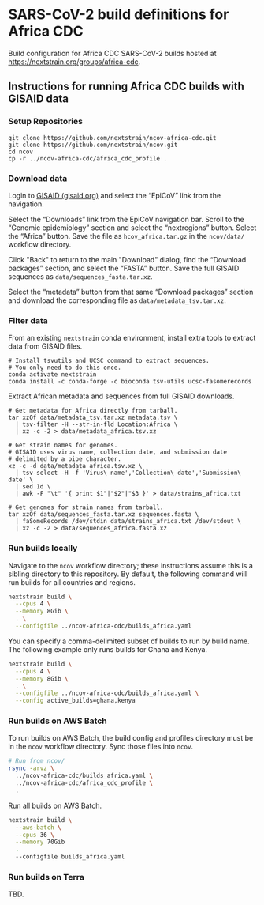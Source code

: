 # SARS-CoV-2 build definitions for Africa CDC

Build configuration for Africa CDC SARS-CoV-2 builds hosted at https://nextstrain.org/groups/africa-cdc.

## Instructions for running Africa CDC builds with GISAID data

### Setup Repositories

```
git clone https://github.com/nextstrain/ncov-africa-cdc.git
git clone https://github.com/nextstrain/ncov.git
cd ncov
cp -r ../ncov-africa-cdc/africa_cdc_profile .
```

### Download data

Login to [GISAID (gisaid.org)](https://www.gisaid.org/) and select the “EpiCoV” link from the navigation.

Select the “Downloads” link from the EpiCoV navigation bar. Scroll to the “Genomic epidemiology” section and select the “nextregions” button. Select the “Africa” button. Save the file as `hcov_africa.tar.gz` in the `ncov/data/` workflow directory.

Click "Back" to return to the main "Download" dialog, find the “Download packages” section, and select the “FASTA” button. Save the full GISAID sequences as `data/sequences_fasta.tar.xz`.

Select the “metadata” button from that same “Download packages” section and download the corresponding file as `data/metadata_tsv.tar.xz`.

### Filter data

From an existing `nextstrain` conda environment, install extra tools to extract data from GISAID files.

```
# Install tsvutils and UCSC command to extract sequences.
# You only need to do this once.
conda activate nextstrain
conda install -c conda-forge -c bioconda tsv-utils ucsc-fasomerecords
```

Extract African metadata and sequences from full GISAID downloads.

```
# Get metadata for Africa directly from tarball.
tar xzOf data/metadata_tsv.tar.xz metadata.tsv \
  | tsv-filter -H --str-in-fld Location:Africa \
  | xz -c -2 > data/metadata_africa.tsv.xz

# Get strain names for genomes.
# GISAID uses virus name, collection date, and submission date
# delimited by a pipe character.
xz -c -d data/metadata_africa.tsv.xz \
  | tsv-select -H -f 'Virus\ name','Collection\ date','Submission\ date' \
  | sed 1d \
  | awk -F "\t" '{ print $1"|"$2"|"$3 }' > data/strains_africa.txt

# Get genomes for strain names from tarball.
tar xzOf data/sequences_fasta.tar.xz sequences.fasta \
  | faSomeRecords /dev/stdin data/strains_africa.txt /dev/stdout \
  | xz -c -2 > data/sequences_africa.fasta.xz
```

### Run builds locally

Navigate to the `ncov` workflow directory; these instructions assume this is a sibling directory to this repository.
By default, the following command will run builds for all countries and regions.

```bash
nextstrain build \
  --cpus 4 \
  --memory 8Gib \
  . \
  --configfile ../ncov-africa-cdc/builds_africa.yaml
```

You can specify a comma-delimited subset of builds to run by build name.
The following example only runs builds for Ghana and Kenya.

```bash
nextstrain build \
  --cpus 4 \
  --memory 8Gib \
  . \
  --configfile ../ncov-africa-cdc/builds_africa.yaml \
  --config active_builds=ghana,kenya
```

### Run builds on AWS Batch

To run builds on AWS Batch, the build config and profiles directory must be in the `ncov` workflow directory.
Sync those files into `ncov`.

```bash
# Run from ncov/
rsync -arvz \
  ../ncov-africa-cdc/builds_africa.yaml \
  ../ncov-africa-cdc/africa_cdc_profile \
  .
```

Run all builds on AWS Batch.

```bash
nextstrain build \
  --aws-batch \
  --cpus 36 \
  --memory 70Gib
  .
  --configfile builds_africa.yaml
```

### Run builds on Terra

TBD.
